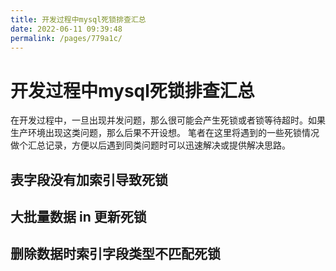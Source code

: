 ```yaml
---
title: 开发过程中mysql死锁排查汇总
date: 2022-06-11 09:39:48
permalink: /pages/779a1c/
---
```

# 开发过程中mysql死锁排查汇总

在开发过程中，一旦出现并发问题，那么很可能会产生死锁或者锁等待超时。如果生产环境出现这类问题，那么后果不开设想。
笔者在这里将遇到的一些死锁情况做个汇总记录，方便以后遇到同类问题时可以迅速解决或提供解决思路。

## 表字段没有加索引导致死锁


## 大批量数据 in 更新死锁


## 删除数据时索引字段类型不匹配死锁